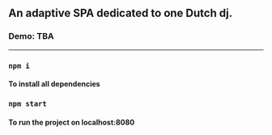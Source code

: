 ## An adaptive SPA dedicated to one Dutch dj.
### Demo: TBA

---
### `npm i`

#### To install all dependencies

### `npm start`

#### To run the project on localhost:8080
